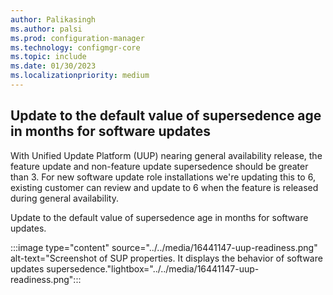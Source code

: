```yaml
---
author: Palikasingh
ms.author: palsi
ms.prod: configuration-manager
ms.technology: configmgr-core
ms.topic: include
ms.date: 01/30/2023
ms.localizationpriority: medium
---
```


## <a name="bkmk_softwareupdates"></a> Update to the default value of supersedence age in months for software updates

With Unified Update Platform (UUP) nearing general availability release, the feature update and non-feature update supersedence should be greater than 3. For new software update role installations we're updating this to 6, existing customer can review and update to 6 when the feature is released during general availability. 

Update to the default value of supersedence age in months for software updates.

:::image type="content" source="../../media/16441147-uup-readiness.png" alt-text="Screenshot of SUP properties. It displays the behavior of software updates supersedence."lightbox="../../media/16441147-uup-readiness.png":::

<!--16441147-->
